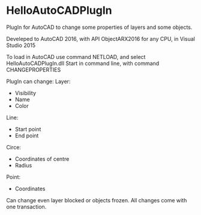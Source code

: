 # HelloAutoCADPlugIn
PlugIn for AutoCAD to change some properties of layers and some objects.

Develeped to AutoCAD 2016, with API ObjectARX2016 for any CPU, in Visual Studio 2015

To load in AutoCAD use command NETLOAD, and select HelloAutoCADPlugIn.dll
Start in command line, with command CHANGEPROPERTIES

PlugIn can change:
Layer:
- Visibility
- Name
- Color

Line:
- Start point
- End point

Circe:
- Coordinates of centre
- Radius

Point:
- Coordinates

Can change even layer blocked or objects frozen.
All changes come with one transaction.